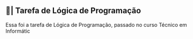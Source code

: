 ## 📑| Tarefa de Lógica de Programação

  Essa foi a tarefa de Lógica de Programação, passado no curso Técnico em Informátic
















